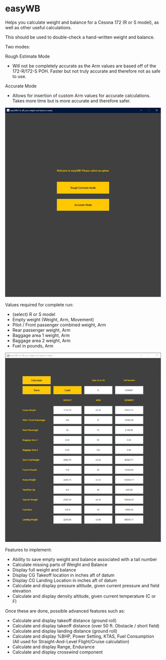 # easyWB
Helps you calculate weight and balance for a Cessna 172 (R or S model), as well as other useful calculations.

This should be used to double-check a hand-written weight and balance.

Two modes:

Rough Estimate Mode
- Will not be completely accurate as the Arm values are based off of the 172-R/172-S POH. Faster but not truly accurate and therefore not as safe to use.

Accurate Mode
- Allows for insertion of custom Arm values for accurate calculations. Takes more time but is more accurate and therefore safer.

![Start Page](https://github.com/btfrost/easyWB/blob/main/start.png?raw=true)

Values required for complete run:
- (select) R or S model
- Empty weight (Weight, Arm, Movement)
- Pilot / Front passenger combined weight, Arm
- Rear passenger weight, Arm
- Baggage area 1 weight, Arm
- Baggage area 2 weight, Arm
- Fuel in pounds, Arm

![Full Calculation Example](https://github.com/btfrost/easyWB/blob/main/fullcalculation.png)

Features to implement:
- Ability to save empty weight and balance associated with a tail number
- Calculate missing parts of Weight and Balance
- Display full weight and balance
- Display CG Takeoff location in inches aft of datum
- Display CG Landing Location in inches aft of datum
- Calculate and display pressure altitude, given current pressure and field elevation
- Calculate and display density altitude, given current temperature (C or F)

Once these are done, possible advanced features such as:
- Calculate and display takeoff distance (ground roll)
- Calculate and display takeoff distance (over 50 ft. Obstacle / short field)
- Calculate and display landing distance (ground roll)
- Calculate and display %BHP, Power Setting, KTAS, Fuel Consumption (All used for Straight-And-Level Flight/Cruise calculation)
- Calculate and display Range, Endurance
- Calculate and display crosswind component
